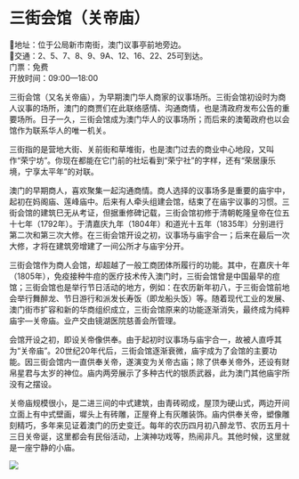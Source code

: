 # 三街会馆（关帝庙）  
📍地址：位于公局新市南街，澳门议事亭前地旁边。  
🚌交通：2、5、7、8、9、9A、12、16、22、25可到达。  
门票：免费  
开放时间：09:00—18:00  

三街会馆（又名关帝庙），为早期澳门华人商家的议事场所。三街会馆初设时为商人议事的场所，澳门的商贾们在此联络感情、沟通商情，也是清政府发布公告的重要场所。日子一久，三街会馆成为澳门华人的议事场所；而后来的澳葡政府也以会馆作为联系华人的唯一机关。  

三街指的是营地大街、关前街和草堆街，也是澳门过去的商业中心地段，又叫作“荣宁坊”。你现在都能在它门前的社坛看到“荣宁社”的字样，还有“荣居康乐境，宁享太平年”的对联。  

澳门的早期商人，喜欢聚集一起沟通商情。商人选择的议事场多是重要的庙宇中，起初在妈阁庙、莲峰庙中。后来有人牵头组建会馆，结束了在庙宇议事的习惯。三街会馆的建筑巳无从考证，但据重修碑记载，三街会馆初修于清朝乾隆皇帝在位五十七年（1792年）。于清嘉庆九年（1804年）和道光十五年（1835年）分别进行第二次和第三次大修。在三街会馆开设之初，议事场与庙宇合一；后来在最后一次大修，才将在建筑旁增建了一间公所才与庙宇分开。  

三街会馆作为商人会馆，却超越了一般工商团体所履行的功能。其中，在嘉庆十年（1805年），免疫接种牛痘的医疗技术传入澳门时，三街会馆曾是中国最早的痘馆；三街会馆也是举行节日活动的地方，例如：在农历新年初八，于三街会馆前地会举行舞醉龙、节日游行和派发长寿饭（即龙船头饭）等。随着现代工业的发展、澳门街市扩容和新的华商组织成立，三街会馆原来的功能逐渐消失，最终成为纯粹庙宇—关帝庙。业产交由镜湖医院慈善会所管理。  

会馆开设之初，即设关帝像供奉。由于起初时议事场与庙宇合一，故被人直呼其为“关帝庙”。20世纪20年代后，三街会馆逐渐衰微，庙宇成为了会馆的主要功能。因三街会馆内一直供奉关帝，遂演变为关帝古庙；除了供奉关帝外，还设有财帛星君与太岁的神位。庙内两旁展示了多种古代的银质武器，此为澳门其他庙宇所没有之摆设。  

关帝庙规模很小，是二进三间的中式建筑，由青砖砌成，屋顶为硬山式，两边开间立面上有中式壁画，墀头上有砖雕，正屋脊上有灰雕装饰。庙内供奉关帝，塑像雕刻精巧，多年来见证着澳门的历史变迁。每年的农历四月初八醉龙节、农历五月十三日关帝诞，这里都会有民俗活动，上演神功戏等，热闹非凡。其他时候，这里就是一座宁静的小庙。  

![](https://raw.gitmirror.com/szqq0512/Pic/main/img/202201212151708.png)  
